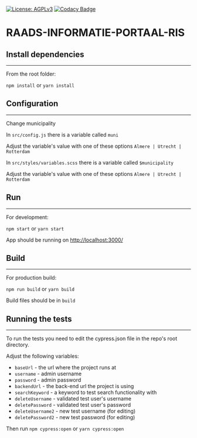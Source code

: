 [![License: AGPLv3](https://img.shields.io/badge/License-AGPL%20v3-blue.svg)](https://github.com/zimmerman-zimmerman/RAADS-INFORMATIE-PORTAAL-RIS/blob/master/LICENSE.MD)
[![Codacy Badge](https://api.codacy.com/project/badge/Grade/456beda376f04d5e82c245c510e8f653)](https://www.codacy.com?utm_source=github.com&amp;utm_medium=referral&amp;utm_content=zimmerman-zimmerman/Raads-informatie-Portaal-RIS&amp;utm_campaign=Badge_Grade)

# RAADS-INFORMATIE-PORTAAL-RIS


## Install dependencies
--------

From the root folder:

`npm install` or `yarn install`


## Configuration
--------

Change municipality

 In `src/config.js` there is a variable called `muni`
 
 Adjust the variable's value with one of these options `Almere | Utrecht | Rotterdam`
  
 In `src/styles/variables.scss` there is a variable called `$municipality`
 
 Adjust the variable's value with one of these options `Almere | Utrecht | Rotterdam`


## Run
--------

For development:

`npm start` or `yarn start`

App should be running on <http://localhost:3000/>


## Build
--------

For production build:

`npm run build` or `yarn build`

Build files should be in `build`


## Running the tests
--------
To run the tests you need to edit the cypress.json file in the repo's root directory.

Adjust the following variables:

- `baseUrl` - the url where the project runs at
- `username` - admin username
- `password` - admin password
- `backendUrl` - the back-end url the project is using
- `searchKeyword` - a keyword to test search functionality with
- `deleteUsername` - validated test user's username
- `deletePassword` - validated test user's password
- `deleteUsername2` - new test username (for editing)
- `deletePassword2` - new test password (for editing)

Then run `npm cypress:open` or `yarn cypress:open`
